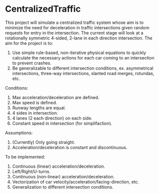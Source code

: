 # CentralizedTraffic
This project will simulate a centralized traffic system whose aim is to minimize the need for deceleration in traffic intersections given random requests for entry in the intersection. The current stage will look at a rotationally symmetric 4-sided, 2-lane in each direction intersection. The aim for the project is to: 
  1. Use simple rule-based, non-iterative physical equations to quickly calculate the necessary actions for each car coming to an intersection to prevent crashes. 
  2. Be generalizable to different intersection conditions, ex. asymmetrical intersections, three-way intersections, slanted road merges, rotundas, etc.

Conditions: 
  1. Max acceleration/deceleration are defined.
  2. Max speed is defined.
  3. Runway lengths are equal.
  4. 4 sides in intersection.
  5. 4 lanes (2 each direction) on each side.
  6. Constant speed in intersection (for simplifaction).
  
Assumptions:  
  1. (Currently) Only going straight.
  2. Acceleration/deceleration is constant and discontinuous.
  
To be implemented:
  1. Continuous (linear) acceleration/deceleration.
  2. Left/Right/U-turns.
  3. Continuous (non-linear) acceleration/deceleration.
  4. Vectorization of car velocity/acceleration/facing-direction, etc.
  5. Generalization to different intersection conditions.
